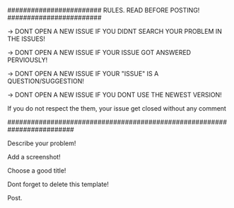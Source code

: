 ######################## RULES. READ BEFORE POSTING! ########################

-> DONT OPEN A NEW ISSUE IF YOU DIDNT SEARCH YOUR PROBLEM IN THE ISSUES!

-> DONT OPEN A NEW ISSUE IF YOUR ISSUE GOT ANSWERED PERVIOUSLY!

-> DONT OPEN A NEW ISSUE IF YOUR "ISSUE" IS A QUESTION/SUGGESTION!

-> DONT OPEN A NEW ISSUE IF YOU DONT USE THE NEWEST VERSION!

If you do not respect the them, your issue get closed without any comment

#########################################################################

Describe your problem!

Add a screenshot!

Choose a good title!

Dont forget to delete this template!

Post.
